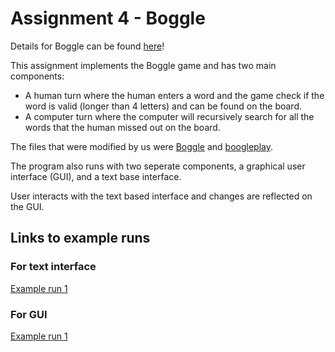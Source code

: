 # Assignment 4 - Boggle

Details for Boggle can be found [here][1]!

This assignment implements the Boggle game and has two main components:

* A human turn where the human enters a word and the game check if the word is valid (longer than 4 letters) and can be found on the board.
* A computer turn where the computer will recursively search for all the words that the human missed out on the board.

The files that were modified by us were [Boggle](./src/Boggle.cpp) and [boogleplay](./src/boggleplay.cpp).

The program also runs with two seperate components, a graphical user interface (GUI), and a text base interface.

User interacts with the text based interface and changes are reflected on the GUI.

## Links to example runs

### For text interface
[Example run 1][2]

### For GUI
[Example run 1][3]

[1]: http://web.stanford.edu/class/archive/cs/cs106b/cs106b.1164//assn/boggle.html
[2]: http://web.stanford.edu/class/archive/cs/cs106b/cs106b.1164/assnFiles/boggle/output/expected-output-2.txt
[3]: http://web.stanford.edu/class/archive/cs/cs106b/cs106b.1164/img/assn/boggle/GUI-2.png